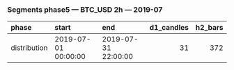 ### Segments phase5 — BTC_USD 2h — 2019-07

| phase        | start               | end                 |   d1_candles |   h2_bars |
|:-------------|:--------------------|:--------------------|-------------:|----------:|
| distribution | 2019-07-01 00:00:00 | 2019-07-31 22:00:00 |           31 |       372 |